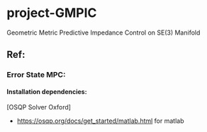 # project-GMPIC
Geometric Metric Predictive Impedance Control on SE(3) Manifold

## Ref:
### Error State MPC:
#### Installation dependencies:
[OSQP Solver Oxford]
- https://osqp.org/docs/get_started/matlab.html for matlab
